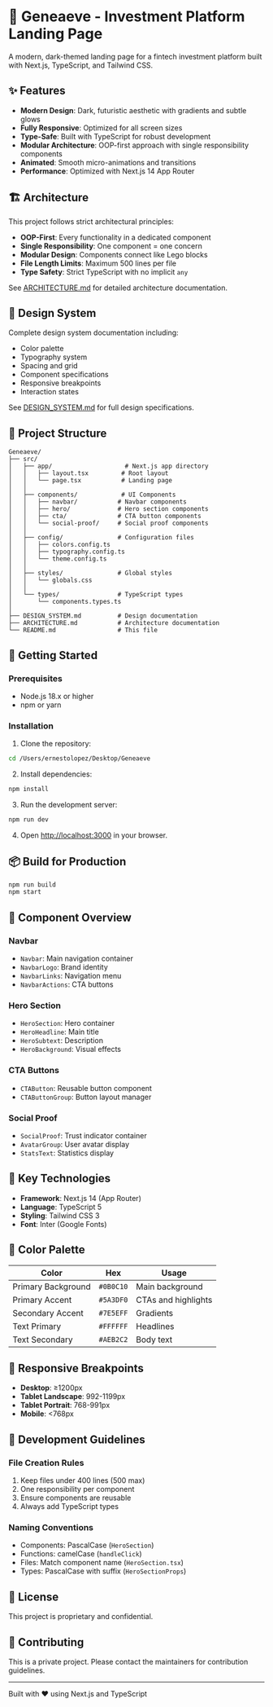 # 🚀 Geneaeve - Investment Platform Landing Page

A modern, dark-themed landing page for a fintech investment platform built with Next.js, TypeScript, and Tailwind CSS.

## ✨ Features

- **Modern Design**: Dark, futuristic aesthetic with gradients and subtle glows
- **Fully Responsive**: Optimized for all screen sizes
- **Type-Safe**: Built with TypeScript for robust development
- **Modular Architecture**: OOP-first approach with single responsibility components
- **Animated**: Smooth micro-animations and transitions
- **Performance**: Optimized with Next.js 14 App Router

## 🏗️ Architecture

This project follows strict architectural principles:

- **OOP-First**: Every functionality in a dedicated component
- **Single Responsibility**: One component = one concern
- **Modular Design**: Components connect like Lego blocks
- **File Length Limits**: Maximum 500 lines per file
- **Type Safety**: Strict TypeScript with no implicit `any`

See [ARCHITECTURE.md](./ARCHITECTURE.md) for detailed architecture documentation.

## 🎨 Design System

Complete design system documentation including:
- Color palette
- Typography system
- Spacing and grid
- Component specifications
- Responsive breakpoints
- Interaction states

See [DESIGN_SYSTEM.md](./DESIGN_SYSTEM.md) for full design specifications.

## 📁 Project Structure

```
Geneaeve/
├── src/
│   ├── app/                    # Next.js app directory
│   │   ├── layout.tsx         # Root layout
│   │   └── page.tsx           # Landing page
│   │
│   ├── components/            # UI Components
│   │   ├── navbar/           # Navbar components
│   │   ├── hero/             # Hero section components
│   │   ├── cta/              # CTA button components
│   │   └── social-proof/     # Social proof components
│   │
│   ├── config/               # Configuration files
│   │   ├── colors.config.ts
│   │   ├── typography.config.ts
│   │   └── theme.config.ts
│   │
│   ├── styles/               # Global styles
│   │   └── globals.css
│   │
│   └── types/                # TypeScript types
│       └── components.types.ts
│
├── DESIGN_SYSTEM.md          # Design documentation
├── ARCHITECTURE.md           # Architecture documentation
└── README.md                 # This file
```

## 🚀 Getting Started

### Prerequisites

- Node.js 18.x or higher
- npm or yarn

### Installation

1. Clone the repository:
```bash
cd /Users/ernestolopez/Desktop/Geneaeve
```

2. Install dependencies:
```bash
npm install
```

3. Run the development server:
```bash
npm run dev
```

4. Open [http://localhost:3000](http://localhost:3000) in your browser.

## 📦 Build for Production

```bash
npm run build
npm start
```

## 🧩 Component Overview

### Navbar
- `Navbar`: Main navigation container
- `NavbarLogo`: Brand identity
- `NavbarLinks`: Navigation menu
- `NavbarActions`: CTA buttons

### Hero Section
- `HeroSection`: Hero container
- `HeroHeadline`: Main title
- `HeroSubtext`: Description
- `HeroBackground`: Visual effects

### CTA Buttons
- `CTAButton`: Reusable button component
- `CTAButtonGroup`: Button layout manager

### Social Proof
- `SocialProof`: Trust indicator container
- `AvatarGroup`: User avatar display
- `StatsText`: Statistics display

## 🎯 Key Technologies

- **Framework**: Next.js 14 (App Router)
- **Language**: TypeScript 5
- **Styling**: Tailwind CSS 3
- **Font**: Inter (Google Fonts)

## 🎨 Color Palette

| Color | Hex | Usage |
|-------|-----|-------|
| Primary Background | `#0B0C10` | Main background |
| Primary Accent | `#5A3DF0` | CTAs and highlights |
| Secondary Accent | `#7E5EFF` | Gradients |
| Text Primary | `#FFFFFF` | Headlines |
| Text Secondary | `#AEB2C2` | Body text |

## 📱 Responsive Breakpoints

- **Desktop**: ≥1200px
- **Tablet Landscape**: 992-1199px
- **Tablet Portrait**: 768-991px
- **Mobile**: <768px

## 🔧 Development Guidelines

### File Creation Rules
1. Keep files under 400 lines (500 max)
2. One responsibility per component
3. Ensure components are reusable
4. Always add TypeScript types

### Naming Conventions
- Components: PascalCase (`HeroSection`)
- Functions: camelCase (`handleClick`)
- Files: Match component name (`HeroSection.tsx`)
- Types: PascalCase with suffix (`HeroSectionProps`)

## 📄 License

This project is proprietary and confidential.

## 🤝 Contributing

This is a private project. Please contact the maintainers for contribution guidelines.

---

Built with ❤️ using Next.js and TypeScript

